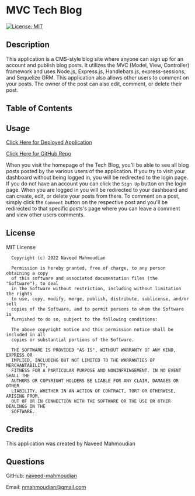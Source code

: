 # MVC Tech Blog

[![License: MIT](https://img.shields.io/badge/License-MIT-yellow.svg)](https://opensource.org/licenses/MIT)

## Description

This application is a CMS-style blog site where anyone can sign up for an account and publish blog posts. It utilizes the MVC (Model, View, Controller) framework and uses Node.js, Express.js, Handlebars.js, express-sessions, and Sequelize ORM. This application also allows other users to comment on your posts. The owner of the post can also edit, comment, or delete their post.

## Table of Contents

## Usage

[Click Here for Deployed Application](https://naveedtechblog.herokuapp.com/)

[Click Here for GitHub Repo](https://github.com/naveed-mahmoudian/MVC-Tech-Blog)

When you visit the homepage of the Tech Blog, you'll be able to see all blog posts posted by the various users of the application. If you try to visit your dashboard without being logged in, you will be redirected to the login page. If you do not have an account you can click the `Sign Up` button on the login page. When you are logged in you will be redirected to your dashboard and can create, edit, or delete your posts from there. To comment on a post, simply click the `Comment` button on the respective post and you'll be redirected to that specific posts's page where you can leave a comment and view other users comments.

## License

MIT License

      Copyright (c) 2022 Naveed Mahmoudian

      Permission is hereby granted, free of charge, to any person obtaining a copy
      of this software and associated documentation files (the "Software"), to deal
      in the Software without restriction, including without limitation the rights
      to use, copy, modify, merge, publish, distribute, sublicense, and/or sell
      copies of the Software, and to permit persons to whom the Software is
      furnished to do so, subject to the following conditions:

      The above copyright notice and this permission notice shall be included in all
      copies or substantial portions of the Software.

      THE SOFTWARE IS PROVIDED "AS IS", WITHOUT WARRANTY OF ANY KIND, EXPRESS OR
      IMPLIED, INCLUDING BUT NOT LIMITED TO THE WARRANTIES OF MERCHANTABILITY,
      FITNESS FOR A PARTICULAR PURPOSE AND NONINFRINGEMENT. IN NO EVENT SHALL THE
      AUTHORS OR COPYRIGHT HOLDERS BE LIABLE FOR ANY CLAIM, DAMAGES OR OTHER
      LIABILITY, WHETHER IN AN ACTION OF CONTRACT, TORT OR OTHERWISE, ARISING FROM,
      OUT OF OR IN CONNECTION WITH THE SOFTWARE OR THE USE OR OTHER DEALINGS IN THE
      SOFTWARE.

## Credits

This application was created by Naveed Mahmoudian

## Questions

GitHub: [naveed-mahmoudian](https://www.github.com/naveed-mahmoudian/)

Email: nmahmoudian@gmail.com
